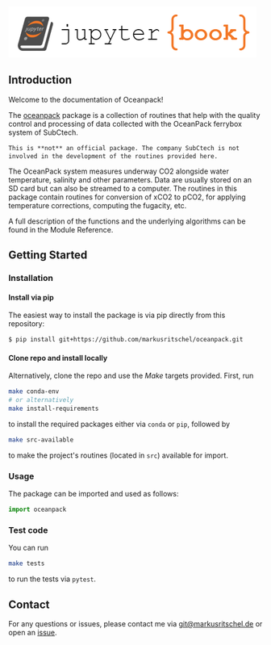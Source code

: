 ![](logo.png)

## Introduction

Welcome to the documentation of Oceanpack!

The [oceanpack](https://github.com/markusritschel/oceanpack) package is a collection of routines that help with the quality control and processing of data collected with the OceanPack ferrybox system of SubCtech.

```{note}
This is **not** an official package. The company SubCtech is not involved in the development of the routines provided here.
```

The OceanPack system measures underway CO2 alongside water temperature, salinity and other parameters.
Data are usually stored on an SD card but can also be streamed to a computer.
The routines in this package contain routines for conversion of xCO2 to pCO2, for applying temperature corrections, computing the fugacity, etc.

A full description of the functions and the underlying algorithms can be found in the Module Reference.

## Getting Started

### Installation

#### Install via pip

The easiest way to install the package is via pip directly from this repository:

```bash
$ pip install git+https://github.com/markusritschel/oceanpack.git
```

#### Clone repo and install locally

Alternatively, clone the repo and use the *Make* targets provided.
First, run

```bash
make conda-env
# or alternatively
make install-requirements
```

to install the required packages either via `conda` or `pip`, followed by

```bash
make src-available
```

to make the project's routines (located in `src`) available for import.

### Usage

The package can be imported and used as follows:

```python
import oceanpack
```

### Test code

You can run

```bash
make tests
```

to run the tests via `pytest`.

## Contact

For any questions or issues, please contact me via git@markusritschel.de or open an [issue](https://github.com/markusritschel/oceanpack/issues).
